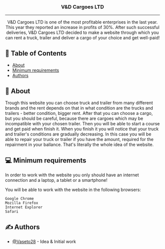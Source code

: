 <h3 align="center">V&D Cargoes LTD</h3>

---

<p align="center"> V&D Cargoes LTD is one of the most profitable enterprises in the last year. This year they reported an increase in profits of 30%. After such successful deliveries, V&D Cargoes LTD decided to make a website through which you can rent a truck, trailer and deliver a cargo of your choice and get well-paid!
    <br> 
</p>

## 📝 Table of Contents
- [About](#about)
- [Minimum requirements](#minimumRequirements)
- [Authors](#authors)

## 🧐 About <a name = "about"></a>
Trough this website you can choose truck and trailer from many different brands and the rent depends on that in what condition are the trucks and trailers - better condition, bigger rent. After that you can choose a cargo, but you should be careful, because there are cargoes which may be incompatible with your chosen trailer. Then you will be able to start a course and get paid when finish it. When you finish it you will notice that your truck and trailer's conditions are gradually decreasing. In this case you will be able to repair your truck or trailer if you have the amount, required for the repairment in your ballance. That's literally the whole idea of the website.

## 💻 Minimum requirements <a name="minimumRequirements"></a>
In order to work with the website you only should have an internet connection and a laptop, a tablet or a smartphone!

You will be able to work with the website in the following browsers:
```
Google Chrome 
Mozilla Firefox
Internet Explorer
Safari
```

## ✍️ Authors <a name = "authors"></a>
- [@Vaseto28](https://github.com/vaseto28) - Idea & Initial work
